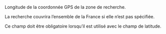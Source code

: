 Longitude de la coordonnée GPS de la zone de recherche.

La recherche couvrira l’ensemble de la France si elle n’est pas spécifiée.

Ce champ doit être obligatoire lorsqu’il est utilisé avec le champ de latitude.
